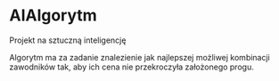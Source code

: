 # AIAlgorytm
Projekt na sztuczną inteligencję

Algorytm ma za zadanie znalezienie jak najlepszej możliwej kombinacji zawodników tak,
aby ich cena nie przekroczyła założonego progu.
